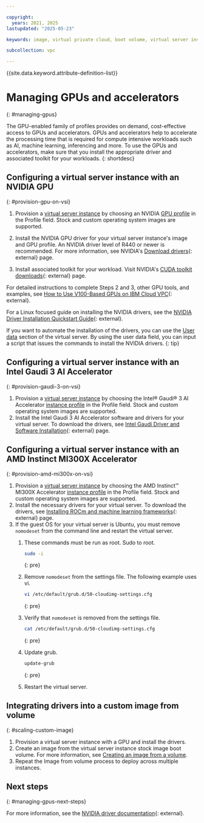 ```yaml
---

copyright:
  years: 2021, 2025
lastupdated: "2025-05-23"

keywords: image, virtual private cloud, boot volume, virtual server instance, instance, gpu, graphics processing unit, set up gpu

subcollection: vpc

---
```


{{site.data.keyword.attribute-definition-list}}

# Managing GPUs and accelerators
{: #managing-gpus}

The GPU-enabled family of profiles provides on demand, cost-effective access to GPUs and accelerators. GPUs and accelerators help to accelerate the processing time that is required for compute intensive workloads such as AI, machine learning, inferencing and more. To use the GPUs and accelerators, make sure that you install the appropriate driver and associated toolkit for your workloads.
{: shortdesc}


## Configuring a virtual server instance with an NVIDIA GPU
{: #provision-gpu-on-vsi}

1. Provision a [virtual server instance](/docs/vpc?topic=vpc-creating-virtual-servers) by choosing an NVIDIA [GPU profile](/docs/vpc?topic=vpc-profiles&interface=ui#gpu) in the Profile field. Stock and custom operating system images are supported.
2. Install the NVIDIA GPU driver for your virtual server instance's image and GPU profile. An NVIDIA driver level of R440 or newer is recommended.  For more information, see NVIDIA's [Download drivers](https://www.nvidia.com/en-us/drivers/){: external} page.

3. Install associated toolkit for your workload. Visit NVIDIA's [CUDA toolkit downloads](https://developer.nvidia.com/cuda-downloads){: external} page.

For detailed instructions to complete Steps 2 and 3, other GPU tools, and examples, see [How to Use V100-Based GPUs on IBM Cloud VPC](https://www.ibm.com/products/tutorials/how-to-use-v100-based-gpus-on-ibm-cloud-vpc){: external}.

For a Linux focused guide on installing the NVIDIA drivers, see the [NVIDIA Driver Installation Quickstart Guide](https://docs.nvidia.com/cuda/cuda-installation-guide-linux/){: external}.

If you want to automate the installation of the drivers, you can use the [User data](/docs/vpc?topic=vpc-user-data) section of the virtual server. By using the user data field, you can input a script that issues the commands to install the NVIDIA drivers.
{: tip}

## Configuring a virtual server instance with an Intel Gaudi 3 AI Accelerator
{: #provision-gaudi-3-on-vsi}

1. Provision a [virtual server instance](/docs/vpc?topic=vpc-creating-virtual-servers) by choosing the Intel® Gaudi® 3 AI Accelerator [instance profile](/docs/vpc?topic=vpc-accelerated-profile-family&interface=ui#gaudi-3-vsi-profiles) in the Profile field. Stock and custom operating system images are supported.
2. Install the Intel Gaudi 3 AI Accelerator software and drivers for your virtual server. To download the drivers, see [Intel Gaudi Driver and Software Installation](https://docs.habana.ai/en/latest/Installation_Guide/Driver_Installation.html){: external} page.

## Configuring a virtual server instance with an AMD Instinct MI300X Accelerator
{: #provision-amd-mi300x-on-vsi}

1. Provision a [virtual server instance](/docs/vpc?topic=vpc-creating-virtual-servers) by choosing the AMD Instinct™ MI300X Accelerator [instance profile](/docs/vpc?topic=vpc-accelerated-profile-family) in the Profile field. Stock and custom operating system images are supported.
2. Install the necessary drivers for your virtual server. To download the drivers, see [Installing ROCm and machine learning frameworks](https://rocm.docs.amd.com/en/latest/how-to/rocm-for-ai/install.html){: external} page.
3. If the guest OS for your virtual server is Ubuntu, you must remove `nomodeset` from the command line and restart the virtual server.
    1. These commands must be run as root. Sudo to root.
       ```sh
       sudo -i
       ```
       {: pre}

    2. Remove `nomodeset` from the settings file. The following example uses vi.
       ```sh
       vi /etc/default/grub.d/50-cloudimg-settings.cfg
       ```
       {: pre}

    3. Verify that `nomodeset` is removed from the settings file.
       ```sh
       cat /etc/default/grub.d/50-cloudimg-settings.cfg
       ```
       {: pre}

    4. Update grub.
       ```sh
       update-grub
       ```
       {: pre}

    5. Restart the virtual server.


## Integrating drivers into a custom image from volume
{: #scaling-custom-image}

1. Provision a virtual server instance with a GPU and install the drivers.
2. Create an image from the virtual server instance stock image boot volume. For more information, see [Creating an image from a volume](/docs/vpc?topic=vpc-create-ifv&interface=ui).
3. Repeat the Image from volume process to deploy across multiple instances.

## Next steps
{: #managing-gpus-next-steps}

For more information, see the [NVIDIA driver documentation](https://docs.nvidia.com/datacenter/tesla/index.html){: external}.
